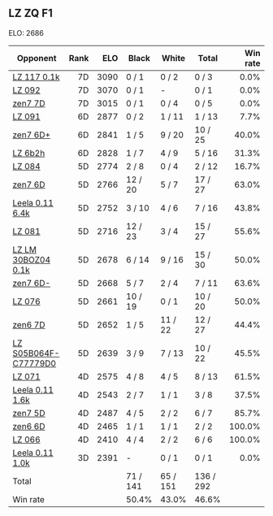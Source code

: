 ## LZ ZQ F1 ##

ELO: 2686

Opponent | Rank | ELO | Black | White | Total | Win rate
---------|-----:|----:|-------|-------|-------|-------:
[LZ 117 0.1k](LZ%20117%200.1k.md) | 7D | 3090 | 0 / 1 | 0 / 2 | 0 / 3 | 0.0%
[LZ 092](LZ%20092.md) | 7D | 3070 | 0 / 1 | - | 0 / 1 | 0.0%
[zen7 7D](zen7%207D.md) | 7D | 3015 | 0 / 1 | 0 / 4 | 0 / 5 | 0.0%
[LZ 091](LZ%20091.md) | 6D | 2877 | 0 / 2 | 1 / 11 | 1 / 13 | 7.7%
[zen7 6D+](zen7%206D+.md) | 6D | 2841 | 1 / 5 | 9 / 20 | 10 / 25 | 40.0%
[LZ 6b2h](LZ%206b2h.md) | 6D | 2828 | 1 / 7 | 4 / 9 | 5 / 16 | 31.3%
[LZ 084](LZ%20084.md) | 5D | 2774 | 2 / 8 | 0 / 4 | 2 / 12 | 16.7%
[zen7 6D](zen7%206D.md) | 5D | 2766 | 12 / 20 | 5 / 7 | 17 / 27 | 63.0%
[Leela 0.11 6.4k](Leela%200.11%206.4k.md) | 5D | 2752 | 3 / 10 | 4 / 6 | 7 / 16 | 43.8%
[LZ 081](LZ%20081.md) | 5D | 2716 | 12 / 23 | 3 / 4 | 15 / 27 | 55.6%
[LZ LM 30BOZ04 0.1k](LZ%20LM%2030BOZ04%200.1k.md) | 5D | 2678 | 6 / 14 | 9 / 16 | 15 / 30 | 50.0%
[zen7 6D-](zen7%206D-.md) | 5D | 2668 | 5 / 7 | 2 / 4 | 7 / 11 | 63.6%
[LZ 076](LZ%20076.md) | 5D | 2661 | 10 / 19 | 0 / 1 | 10 / 20 | 50.0%
[zen6 7D](zen6%207D.md) | 5D | 2652 | 1 / 5 | 11 / 22 | 12 / 27 | 44.4%
[LZ S05B064F-C77779D0](LZ%20S05B064F-C77779D0.md) | 5D | 2639 | 3 / 9 | 7 / 13 | 10 / 22 | 45.5%
[LZ 071](LZ%20071.md) | 4D | 2575 | 4 / 8 | 4 / 5 | 8 / 13 | 61.5%
[Leela 0.11 1.6k](Leela%200.11%201.6k.md) | 4D | 2543 | 2 / 7 | 1 / 1 | 3 / 8 | 37.5%
[zen7 5D](zen7%205D.md) | 4D | 2487 | 4 / 5 | 2 / 2 | 6 / 7 | 85.7%
[zen6 6D](zen6%206D.md) | 4D | 2465 | 1 / 1 | 1 / 1 | 2 / 2 | 100.0%
[LZ 066](LZ%20066.md) | 4D | 2410 | 4 / 4 | 2 / 2 | 6 / 6 | 100.0%
[Leela 0.11 1.0k](Leela%200.11%201.0k.md) | 3D | 2391 | - | 0 / 1 | 0 / 1 | 0.0%
Total | | | 71 / 141 | 65 / 151 | 136 / 292 | 
Win rate| | | 50.4% | 43.0% | 46.6% | 
